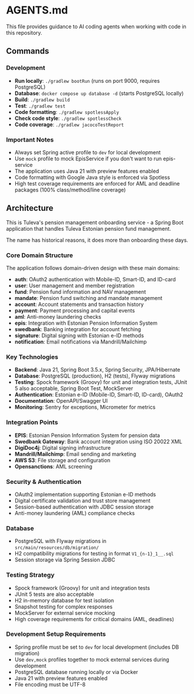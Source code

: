 # AGENTS.md

This file provides guidance to AI coding agents when working with code in this repository.

## Commands

### Development
- **Run locally**: `./gradlew bootRun` (runs on port 9000, requires PostgreSQL)
- **Database**: `docker compose up database -d` (starts PostgreSQL locally)
- **Build**: `./gradlew build`
- **Test**: `./gradlew test`
- **Code formatting**: `./gradlew spotlessApply`
- **Check code style**: `./gradlew spotlessCheck`
- **Code coverage**: `./gradlew jacocoTestReport`

### Important Notes
- Always set Spring active profile to `dev` for local development
- Use `mock` profile to mock EpisService if you don't want to run epis-service
- The application uses Java 21 with preview features enabled
- Code formatting with Google Java style is enforced via Spotless
- High test coverage requirements are enforced for AML and deadline packages (100% class/method/line coverage)

## Architecture

This is Tuleva's pension management onboarding service - a Spring Boot application that handles Tuleva Estonian pension fund management.

The name has historical reasons, it does more than onboarding these days.

### Core Domain Structure
The application follows domain-driven design with these main domains:

- **auth**: OAuth2 authentication with Mobile-ID, Smart-ID, and ID-card
- **user**: User management and member registration
- **fund**: Pension fund information and NAV management
- **mandate**: Pension fund switching and mandate management
- **account**: Account statements and transaction history
- **payment**: Payment processing and capital events
- **aml**: Anti-money laundering checks
- **epis**: Integration with Estonian Pension Information System
- **swedbank**: Banking integration for account fetching
- **signature**: Digital signing with Estonian e-ID methods
- **notification**: Email notifications via Mandrill/Mailchimp

### Key Technologies
- **Backend**: Java 21, Spring Boot 3.5.x, Spring Security, JPA/Hibernate
- **Database**: PostgreSQL (production), H2 (tests), Flyway migrations
- **Testing**: Spock framework (Groovy) for unit and integration tests, JUnit 5 also acceptable, Spring Boot Test, MockServer
- **Authentication**: Estonian e-ID (Mobile-ID, Smart-ID, ID-card), OAuth2
- **Documentation**: OpenAPI/Swagger UI
- **Monitoring**: Sentry for exceptions, Micrometer for metrics

### Integration Points
- **EPIS**: Estonian Pension Information System for pension data
- **Swedbank Gateway**: Bank account integration using ISO 20022 XML
- **DigiDoc4j**: Digital signing infrastructure
- **Mandrill/Mailchimp**: Email sending and marketing
- **AWS S3**: File storage and configuration
- **Opensanctions**: AML screening

### Security & Authentication
- OAuth2 implementation supporting Estonian e-ID methods
- Digital certificate validation and trust store management
- Session-based authentication with JDBC session storage
- Anti-money laundering (AML) compliance checks

### Database
- PostgreSQL with Flyway migrations in `src/main/resources/db/migration/`
- H2 compatibility migrations for testing in format `V1_{n-1}_1__.sql`
- Session storage via Spring Session JDBC

### Testing Strategy
- Spock framework (Groovy) for unit and integration tests
- JUnit 5 tests are also acceptable
- H2 in-memory database for test isolation
- Snapshot testing for complex responses
- MockServer for external service mocking
- High coverage requirements for critical domains (AML, deadlines)

### Development Setup Requirements
- Spring profile must be set to `dev` for local development (includes DB migration)
- Use `dev,mock` profiles together to mock external services during development
- PostgreSQL database running locally or via Docker
- Java 21 with preview features enabled
- File encoding must be UTF-8
